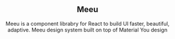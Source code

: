 <h2 align="center">Meeu</h2>
<p align="center">Meeu is a component librabry for React to build UI faster, beautiful, adaptive. Meeu design system built on top of Material You design</p>
